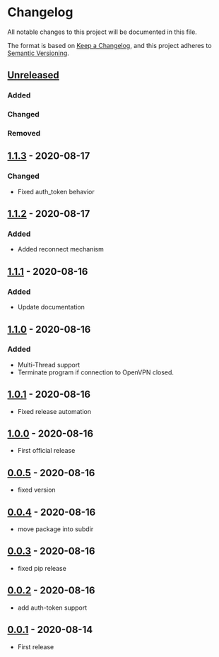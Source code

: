 # Changelog

All notable changes to this project will be documented in this file.

The format is based on [Keep a Changelog](https://keepachangelog.com/en/1.0.0/),
and this project adheres to [Semantic Versioning](https://semver.org/spec/v2.0.0.html).

## [Unreleased]

### Added

### Changed

### Removed

## [1.1.3] - 2020-08-17

### Changed

- Fixed auth_token behavior

## [1.1.2] - 2020-08-17

### Added

- Added reconnect mechanism

## [1.1.1] - 2020-08-16

### Added

- Update documentation

## [1.1.0] - 2020-08-16

### Added

- Multi-Thread support
- Terminate program if connection to OpenVPN closed.

## [1.0.1] - 2020-08-16

- Fixed release automation

## [1.0.0] - 2020-08-16

- First official release

## [0.0.5] - 2020-08-16

- fixed version

## [0.0.4] - 2020-08-16

- move package into subdir

## [0.0.3] - 2020-08-16

- fixed pip release

## [0.0.2] - 2020-08-16

- add auth-token support

## [0.0.1] - 2020-08-14

- First release

[unreleased]: https://github.com/jkroepke/openvpn-auth-azure-ad/compare/v1.1.3...HEAD
[1.1.3]: https://github.com/jkroepke/openvpn-auth-azure-ad/releases/tag/v1.1.3
[1.1.2]: https://github.com/jkroepke/openvpn-auth-azure-ad/releases/tag/v1.1.2
[1.1.1]: https://github.com/jkroepke/openvpn-auth-azure-ad/releases/tag/v1.1.1
[1.1.0]: https://github.com/jkroepke/openvpn-auth-azure-ad/releases/tag/v1.1.0
[1.0.1]: https://github.com/jkroepke/openvpn-auth-azure-ad/releases/tag/v1.0.1
[1.0.0]: https://github.com/jkroepke/openvpn-auth-azure-ad/releases/tag/v1.0.0
[0.0.5]: https://github.com/jkroepke/openvpn-auth-azure-ad/releases/tag/v0.0.5
[0.0.4]: https://github.com/jkroepke/openvpn-auth-azure-ad/releases/tag/v0.0.4
[0.0.3]: https://github.com/jkroepke/openvpn-auth-azure-ad/releases/tag/v0.0.3
[0.0.2]: https://github.com/jkroepke/openvpn-auth-azure-ad/releases/tag/v0.0.2
[0.0.1]: https://github.com/jkroepke/openvpn-auth-azure-ad/releases/tag/v0.0.1
